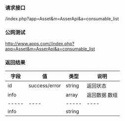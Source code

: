 ### **请求接口**
/index.php?app=Asset&m=AsserApi&a=consumable_list



### **公网测试**
http://www.apps.com//index.php?app=Asset&m=AsserApi&a=consumable_list



### **返回结果**
|字段        |值             |类型    |说明        |
| ---------  |--------       |--------|--------    |
|id          |success/error  |string  |返回状态    |
|info        |               |array   |返回数据 数组    |
|-----       |----           |-----   |----        |
|info|       |string         |       |  提示信息|
